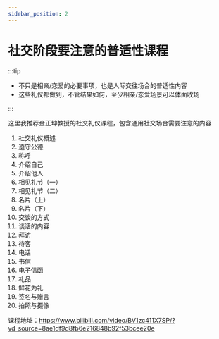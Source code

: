 ```yaml
---
sidebar_position: 2
---
```


# 社交阶段要注意的普适性课程

:::tip

- 不只是相亲/恋爱的必要事项，也是人际交往场合的普适性内容
- 这些礼仪都做到，不管结果如何，至少相亲/恋爱场景可以体面收场

:::

这里我推荐金正坤教授的社交礼仪课程，包含通用社交场合需要注意的内容

1. 社交礼仪概述
2. 遵守公德
3. 称呼
4. 介绍自己
5. 介绍他人
6. 相见礼节（一）
7. 相见礼节（二）
8. 名片（上）
9. 名片（下）
10. 交谈的方式
11. 谈话的内容
12. 拜访
13. 待客
14. 电话
15. 书信
16. 电子信函
17. 礼品
18. 鲜花为礼
19. 签名与赠言
20. 拍照与摄像

课程地址：https://www.bilibili.com/video/BV1zc411X7SP/?vd_source=8ae1df9d8fb6e216848b92f53bcee20e